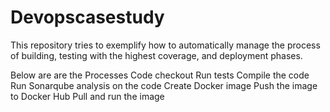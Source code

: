 # Devopscasestudy
This repository tries to exemplify how to automatically manage the process of building, testing with the highest coverage, and deployment phases.

Below are are the Processes
Code checkout
Run tests
Compile the code
Run Sonarqube analysis on the code
Create Docker image
Push the image to Docker Hub
Pull and run the image

